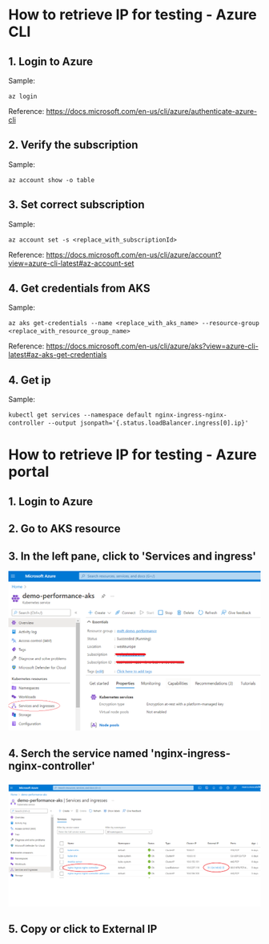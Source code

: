 # How to retrieve IP for testing - Azure CLI

## 1. Login to Azure
Sample: 
```console
az login
```
Reference: https://docs.microsoft.com/en-us/cli/azure/authenticate-azure-cli

## 2. Verify the subscription
Sample: 
```console
az account show -o table
```

## 3. Set correct subscription
Sample: 
```console
az account set -s <replace_with_subscriptionId>
```
Reference: https://docs.microsoft.com/en-us/cli/azure/account?view=azure-cli-latest#az-account-set

## 4. Get credentials from AKS
Sample: 
```console
az aks get-credentials --name <replace_with_aks_name> --resource-group <replace_with_resource_group_name>
```
Reference: https://docs.microsoft.com/en-us/cli/azure/aks?view=azure-cli-latest#az-aks-get-credentials

## 4. Get ip
Sample: 
```console
kubectl get services --namespace default nginx-ingress-nginx-controller --output jsonpath='{.status.loadBalancer.ingress[0].ip}'
```


# How to retrieve IP for testing - Azure portal

## 1. Login to Azure

## 2. Go to AKS resource

## 3. In the left pane, click to 'Services and ingress'
![Alt text](./Images/services_and_ingresses.png/?raw=true "Select Services and Ingress tab")

## 4. Serch the service named 'nginx-ingress-nginx-controller'
![Alt text](./Images/get_external_ip.png?raw=true "Serch the service named 'nginx-ingress-nginx-controller'")

## 5. Copy or click to External IP
